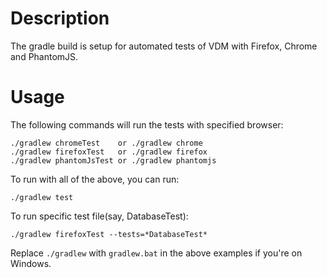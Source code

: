# Description

The gradle build is setup for automated tests of VDM with Firefox, Chrome and PhantomJS. 

# Usage

The following commands will run the tests with specified browser:
    
    ./gradlew chromeTest    or ./gradlew chrome
    ./gradlew firefoxTest   or ./gradlew firefox
    ./gradlew phantomJsTest or ./gradlew phantomjs

To run with all of the above, you can run:

    ./gradlew test

To run specific test file(say, DatabaseTest):
    
    ./gradlew firefoxTest --tests=*DatabaseTest*

Replace `./gradlew` with `gradlew.bat` in the above examples if you're on Windows.

